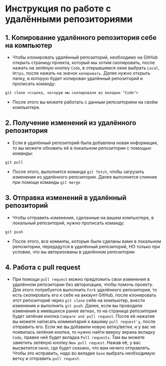 # Инструкция по работе с удалёнными репозиториями

## 1. Копирование удалённого репозитория себе на компьютер
* Чтобы клонировать удалённый репозиторий, необходимо на GitHub открыть страницу проекта, который мы хотим скопировать, после нажать на зелёную кнопку `Code`, в открывшемся окне выбрать `Local`, `Https`, после нажать на значок `копировать`. Далее нужно открыть папку, в которую будет копирован удалённый репозиторий и прописать команду:
```
git clone <ссылка, которую мы скопировали во вкладке "Code">
```
* После этого вы можете работать с данным репозиторием на своём компьютере.

## 2. Получение изменений из удалённого репозитория
* Если в удалённый репозиторий была добавлена новая информация, то вы можете обновить её в локальном репозитории с помощью команды:
```
git pull
```
* После этого, выполнится команда `git fetch`, чтобы загрузить изменения из удалённого репозитория. Далее выполнится слияние при помощи команды `git merge`

## 3. Отправка изменений в удалённый репозиторий
* Чтобы отправить изменения, сделанные на вашем компьютере, в локальный репозиторий, нужно прописать команду:
```
git push
```
* После этого, все коммиты, которые были сделаны вами в локальном репозитории, передадутся в удалённый репозиторий, НО только при условии, что вы авторизованы в удалённом репозитории

## 4. Работа с pull request
* При помощи `pull request` можно предложить свои изменения в удалённом репозитории без авторизации, чтобы помочь проекту. Для этого потребуется выполнить `Fork` удалённого репозитория, то есть скопировать его к себе на аккаунт GitHub, после клонировать этот репозиторий через `git clone` себе на компьютер, внести изменения и выполнить `git push`. Далее, если вы проводили изменения в имевшихся ранее ветках, то на странице репозитория будет зелёная кнопка `Compare and pull request`. После её нажатия вы можете написать комментарий к вашему `pull request'у`, после отправить его. Если же вы добавили новую ветку/ветки, и у вас не появилась зелёная кнопка, то нужно найти вверху экрана вкладку `Code`, правее неё будет вкладка `Pull requests`. Там вы можете заметить зелёную кнопку `New pull request`. Нажав её, у вас высветится окно, где будет сказано, что вам нечего отправлять. Чтобы это исправить, надо во вкладке `base` выбрать необходимую ветку и отправить `pull request`.